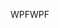 <span data-ttu-id="f43f4-101">WPF</span><span class="sxs-lookup"><span data-stu-id="f43f4-101">WPF</span></span>